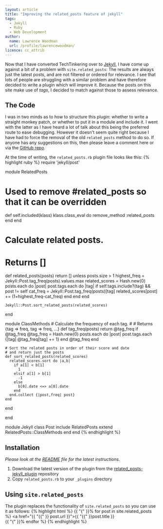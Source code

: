 ```yaml
---
layout: article
title: "Improving the related_posts feature of jekyll"
tags:
  - Jekyll
  - Ruby
  - Web Development
author:
  name: Lawrence Woodman
  url: /profile/lawrencewoodman/
licence: cc_attrib
---
```

Now that I have converted TechTinkering over to [Jekyll](http://jekyllrb.com/), I have come up against a bit of a problem with `site.related_posts`: The results are always just the latest posts, and are not filtered or ordered for relevance.  I see that lots of people are struggling with a similar problem and have therefore decided to write a plugin which will improve it.  Because the posts on this site make use of _tags_, I decided to match against those to assess relevance.

## The Code
I was in two minds as to how to structure this plugin: whether to write a straight monkey patch, or whether to put it in a module and include it.  I went with the latter as I have heard a lot of talk about this being the preferred route to ease debugging.  However it doesn't seem quite right because I have had to force the removal of the old `related_posts` method to do so.  If anyone has any suggestions on this, then please leave a comment here or via the [GitHub repo](https://github.com/LawrenceWoodman/related_posts-jekyll_plugin).

At the time of writing, the `related_posts.rb` plugin file looks like this:
{% highlight ruby %}
require 'jekyll/post'

module RelatedPosts

  # Used to remove #related_posts so that it can be overridden
  def self.included(klass)
    klass.class_eval do
      remove_method :related_posts
    end
  end

  # Calculate related posts.
  #
  # Returns [<Post>]
  def related_posts(posts)
    return [] unless posts.size > 1
    highest_freq = Jekyll::Post.tag_freq(posts).values.max
    related_scores = Hash.new(0)
    posts.each do |post|
      post.tags.each do |tag|
        if self.tags.include?(tag) && post != self
          cat_freq = Jekyll::Post.tag_freq(posts)[tag]
          related_scores[post] += (1+highest_freq-cat_freq)
        end
      end
    end

    Jekyll::Post.sort_related_posts(related_scores)
  end

  module ClassMethods
    # Calculate the frequency of each tag.
    #
    # Returns {tag => freq, tag => freq, ...}
    def tag_freq(posts)
      return @tag_freq if @tag_freq
      @tag_freq = Hash.new(0)
      posts.each do |post|
        post.tags.each {|tag| @tag_freq[tag] += 1}
      end
      @tag_freq
    end

    # Sort the related posts in order of their score and date
    # and return just the posts
    def sort_related_posts(related_scores)
      related_scores.sort do |a,b|
        if a[1] < b[1]
          1
        elsif a[1] > b[1]
          -1
        else
          b[0].date <=> a[0].date
        end
      end.collect {|post,freq| post}
    end
  end

end

module Jekyll
  class Post
    include RelatedPosts
    extend RelatedPosts::ClassMethods
  end
end
{% endhighlight %}

## Installation
_Please look at the [README](https://github.com/LawrenceWoodman/related_posts-jekyll_plugin/blob/master/README.rdoc) file for the latest instructions._
1. Download the latest version of the plugin from the [related_posts-jekyll_plugin](https://github.com/LawrenceWoodman/related_posts-jekyll_plugin) repository
2. Copy `related_posts.rb` to your `_plugins` directory

## Using `site.related_posts`
The plugin replaces the functionality of `site.related_posts` so you
can use it as follows:
{% highlight html %}
{{ "{" }}% for post in site.related_posts %}
  <a href="{{ "{{" }} post.url }}">{{ "{{" }}post.title }}</a><br />
{{ "{" }}% endfor %}
{% endhighlight %}

